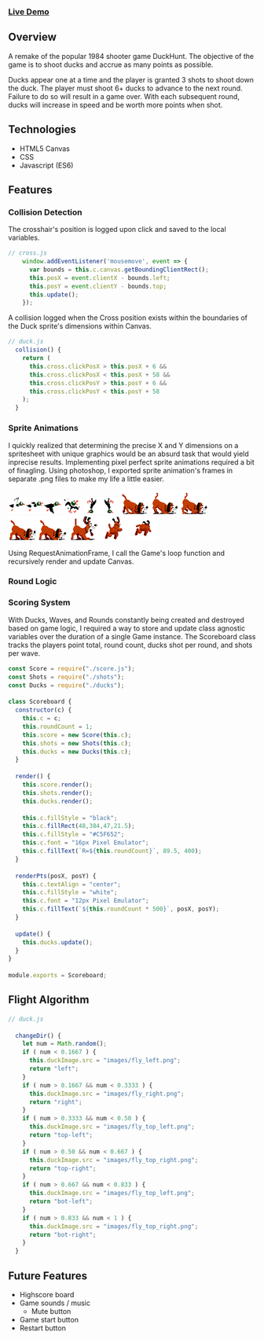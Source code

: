 ### [Live Demo](https://gradyzhu.github.io/duckhunt/)

## Overview

A remake of the popular 1984 shooter game DuckHunt.  The objective of the game is to shoot ducks and accrue as many points as possible.

Ducks appear one at a time and the player is granted 3 shots to shoot down the duck. The player must shoot 6+ ducks to advance to the next round.  Failure to do so will result in a game over.  With each subsequent round, ducks will increase in speed and be worth more points when shot.

## Technologies

* HTML5 Canvas 
* CSS
* Javascript (ES6)

## Features

### Collision Detection

The crosshair's position is logged upon click and saved to the local variables.

```javascript
// cross.js
    window.addEventListener('mousemove', event => {
      var bounds = this.c.canvas.getBoundingClientRect();
      this.posX = event.clientX - bounds.left;
      this.posY = event.clientY - bounds.top;
      this.update();
    });
```
A collision logged when the Cross position exists within the boundaries of the Duck sprite's dimensions within Canvas.

```javascript
// duck.js
  collision() {
    return (
      this.cross.clickPosX > this.posX + 6 && 
      this.cross.clickPosX < this.posX + 58 &&
      this.cross.clickPosY > this.posY + 6 &&
      this.cross.clickPosY < this.posY + 58
    );
  }
```

### Sprite Animations

I quickly realized that determining the precise X and Y dimensions on a spritesheet with unique graphics would be an absurd task that would yield inprecise results.  Implementing pixel perfect sprite animations required a bit of finagling.  Using photoshop, I exported sprite animation's frames in separate .png files to make my life a little easier.  

![fly_right](images/fly_right.png)
![fly_right](images/fly_hit.png)
![fly_right](images/fall_down.png)
![dog_walk](images/dog_walk.png)
![dog_walk](images/dog_sniff.png)
![dog_walk](images/dog_jump.png)

Using RequestAnimationFrame, I call the Game's loop function and recursively render and update Canvas.

### Round Logic

### Scoring System

With Ducks, Waves, and Rounds constantly being created and destroyed based on game logic, I required a way to store and update class agnostic variables over the duration of a single Game instance.  The Scoreboard class tracks the players point total, round count, ducks shot per round, and shots per wave.

```javascript
const Score = require("./score.js");
const Shots = require("./shots");
const Ducks = require("./ducks");

class Scoreboard {
  constructor(c) {
    this.c = c;
    this.roundCount = 1;
    this.score = new Score(this.c);
    this.shots = new Shots(this.c);
    this.ducks = new Ducks(this.c);
  }

  render() {
    this.score.render();
    this.shots.render();
    this.ducks.render();

    this.c.fillStyle = "black";
    this.c.fillRect(48,384,47,21.5);
    this.c.fillStyle = "#C5F652";
    this.c.font = "16px Pixel Emulator";
    this.c.fillText(`R=${this.roundCount}`, 89.5, 400);
  }

  renderPts(posX, posY) {
    this.c.textAlign = "center"; 
    this.c.fillStyle = "white";
    this.c.font = "12px Pixel Emulator";
    this.c.fillText(`${this.roundCount * 500}`, posX, posY);
  }

  update() {
    this.ducks.update();
  }
}

module.exports = Scoreboard;
```

## Flight Algorithm

```javascript
// duck.js

  changeDir() {
    let num = Math.random();
    if ( num < 0.1667 ) {
      this.duckImage.src = "images/fly_left.png";
      return "left";
    }
    if ( num > 0.1667 && num < 0.3333 ) {
      this.duckImage.src = "images/fly_right.png";
      return "right";
    }
    if ( num > 0.3333 && num < 0.50 ) {
      this.duckImage.src = "images/fly_top_left.png";
      return "top-left";
    }
    if ( num > 0.50 && num < 0.667 ) {
      this.duckImage.src = "images/fly_top_right.png";
      return "top-right";
    }
    if ( num > 0.667 && num < 0.833 ) {
      this.duckImage.src = "images/fly_top_left.png";
      return "bot-left";
    }
    if ( num > 0.833 && num < 1 ) {
      this.duckImage.src = "images/fly_top_right.png";
      return "bot-right";
    }
  }
```

## Future Features

* Highscore board
* Game sounds / music
  * Mute button
* Game start button
* Restart button

